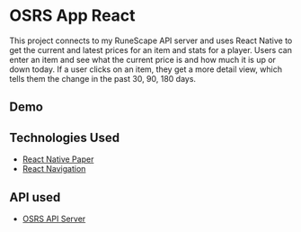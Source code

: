 # OSRS App React

This project connects to my RuneScape API server and uses React Native to get the current and latest prices for an item and stats for a player. Users can enter an item and see what the current price is and how much it is up or down today. If a user clicks on an item, they get a more detail view, which tells them the change in the past 30, 90, 180 days. 


## Demo


## Technologies Used
* [React Native Paper](https://callstack.github.io/react-native-paper/)
* [React Navigation](https://reactnavigation.org/) 


## API used
* [OSRS API Server](https://github.com/Manrag-Nagra/OSRS-API-Server-Node)

